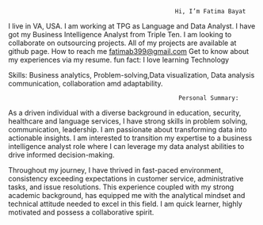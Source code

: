                                                    Hi, I’m Fatima Bayat
 I live in VA, USA.
 I am working at TPG as Language and Data Analyst.
 I have got my Business Intelligence Analyst from Triple Ten. 
 I am looking to collaborate on outsourcing projects.
 All of my projects are available at github page.
 How to reach me fatimab399@gmail.com
 Get to know about my experiences via my resume. 
 fun fact: I love learning Technology

 Skills: Business analytics, Problem-solving,Data visualization, Data analysis
 communication, collaboration amd adaptability.
 
                                                    Personal Summary:
As a driven individual with a diverse background in education, security, healthcare and language services, I have strong skills in problem solving, communication, leadership. I am passionate about transforming data into actionable insights. I am interested to transition my expertise to a business intelligence analyst role where I can leverage my data analyst abilities to drive informed decision-making.

Throughout my journey, I have thrived in fast-paced environment, consistency exceeding expectations in customer service, administrative tasks, and issue resolutions. This experience coupled with my strong academic background, has equipped me with the analytical mindset and technical attitude needed to excel in this field. I am quick learner, highly motivated and possess a collaborative spirit.
 


